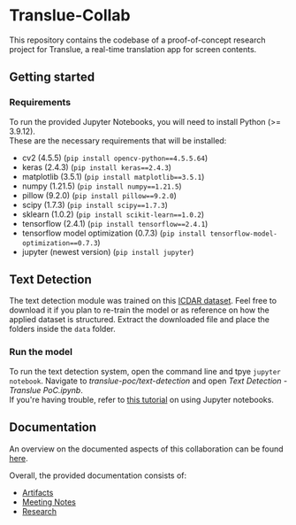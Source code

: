 # Translue-Collab

This repository contains the codebase of a proof-of-concept research project for Translue, a real-time translation app for screen contents.

## Getting started

### Requirements
To run the provided Jupyter Notebooks, you will need to install Python (>= 3.9.12).<br>
These are the necessary requirements that will be installed:

- cv2 (4.5.5) (`pip install opencv-python==4.5.5.64`)
- keras (2.4.3) (`pip install keras==2.4.3`)
- matplotlib (3.5.1) (`pip install matplotlib==3.5.1`)
- numpy (1.21.5) (`pip install numpy==1.21.5`)
- pillow (9.2.0) (`pip install pillow==9.2.0`)
- scipy (1.7.3) (`pip install scipy==1.7.3`)
- sklearn (1.0.2) (`pip install scikit-learn==1.0.2`)
- tensorflow (2.4.1) (`pip install tensorflow==2.4.1`)
- tensorflow model optimization (0.7.3) (`pip install tensorflow-model-optimization==0.7.3`)
- jupyter (newest version) (`pip install jupyter`)

## Text Detection
The text detection module was trained on this [ICDAR dataset](https://drive.google.com/file/d/1ObrV9pbH_-LBGbIodWgB6W4dtQloTTH6/view?pli=1). Feel free to download it if you plan to re-train the model or as reference on how the applied dataset is structured.
Extract the downloaded file and place the folders inside the `data` folder.

### Run the model
To run the text detection system, open the command line and tpye `jupyter notebook`. Navigate to *translue-poc/text-detection* and open *Text Detection - Translue PoC.ipynb*.<br>
If you're having trouble, refer to [this tutorial](https://realpython.com/jupyter-notebook-introduction/) on using Jupyter notebooks.

## Documentation

An overview on the documented aspects of this collaboration can be found [here](documentation/Documentation.md).

Overall, the provided documentation consists of:
- [Artifacts](/documentation/artifacts/)
- [Meeting Notes](/documentation/meeting_notes/)
- [Research](/documentation/research/)